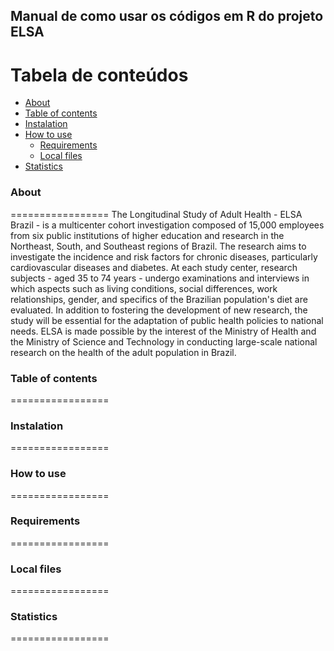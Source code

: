 ## Manual de como usar os códigos em R do projeto ELSA

Tabela de conteúdos
=================
<!--ts-->
   * [About](#About)
   * [Table of contents](#Table-of-contents)
   * [Instalation](#Instalation)
   * [How to use](#How-to-use)
      * [Requirements](#Requirements)
      * [Local files](#local-files)
   * [Statistics](#Statistics)
<!--te-->

### About
=================
The Longitudinal Study of Adult Health - ELSA Brazil - is a multicenter cohort investigation composed of 15,000 employees from six public institutions of higher education and research in the Northeast, South, and Southeast regions of Brazil. The research aims to investigate the incidence and risk factors for chronic diseases, particularly cardiovascular diseases and diabetes.
At each study center, research subjects - aged 35 to 74 years - undergo examinations and interviews in which aspects such as living conditions, social differences, work relationships, gender, and specifics of the Brazilian population's diet are evaluated.
In addition to fostering the development of new research, the study will be essential for the adaptation of public health policies to national needs. ELSA is made possible by the interest of the Ministry of Health and the Ministry of Science and Technology in conducting large-scale national research on the health of the adult population in Brazil.


### Table of contents
=================

### Instalation
=================

### How to use
=================

### Requirements
=================

### Local files
=================

### Statistics
=================